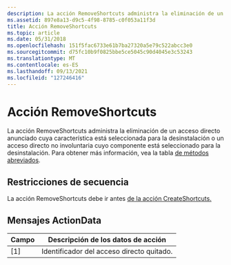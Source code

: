 ```yaml
---
description: La acción RemoveShortcuts administra la eliminación de un acceso directo anunciado cuya característica está seleccionada para la desinstalación o un acceso directo no involuntaria cuyo componente está seleccionado para la desinstalación. Para obtener más información, vea la tabla de métodos abreviados.
ms.assetid: 897e8a13-d9c5-4f98-8785-c0f053a11f3d
title: Acción RemoveShortcuts
ms.topic: article
ms.date: 05/31/2018
ms.openlocfilehash: 151f5fac6733e61b7ba27320a5e79c522abcc3e0
ms.sourcegitcommit: d75fc10b9f0825bbe5ce5045c90d4045e3c53243
ms.translationtype: MT
ms.contentlocale: es-ES
ms.lasthandoff: 09/13/2021
ms.locfileid: "127246416"
---
```

# <a name="removeshortcuts-action"></a>Acción RemoveShortcuts

La acción RemoveShortcuts administra la eliminación de un acceso directo anunciado cuya característica está seleccionada para la desinstalación o un acceso directo no involuntaria cuyo componente está seleccionado para la desinstalación. Para obtener más información, vea la tabla [de métodos abreviados](shortcut-table.md).

## <a name="sequence-restrictions"></a>Restricciones de secuencia

La acción RemoveShortcuts debe ir antes [de la acción CreateShortcuts.](createshortcuts-action.md)

## <a name="actiondata-messages"></a>Mensajes ActionData



| Campo | Descripción de los datos de acción      |
|-------|---------------------------------|
| \[1\] | Identificador del acceso directo quitado. |



 

 

 



